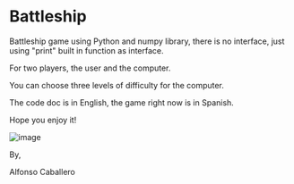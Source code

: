 # Battleship
Battleship game using Python and numpy library, there is no interface, just using "print" built in function as interface.

For two players, the user and the computer.

You can choose three levels of difficulty for the computer. 

The code doc is in English, the game right now is in Spanish.

Hope you enjoy it!

  ![image](https://github.com/Alfonso-Caballero/Battleship/assets/135018165/3967de31-dfea-4611-81d0-d990e0759e4e)


By, 

Alfonso Caballero
